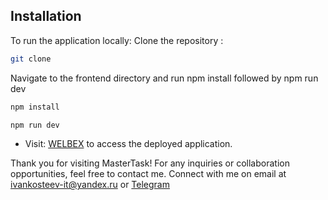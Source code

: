 ## Installation

To run the application locally:
Clone the repository : 
```sh
git clone
```

Navigate to the frontend directory and run npm install followed by npm run dev
```sh
npm install
```
```sh
npm run dev
```
- Visit: [WELBEX](https://welbex-landing-veetsok.netlify.app) to access the deployed application.

Thank you for visiting MasterTask! For any inquiries or collaboration opportunities, feel free to contact me. Connect with me on email at ivankosteev-it@yandex.ru or [Telegram](https://t.me/ivan_veetsok)
